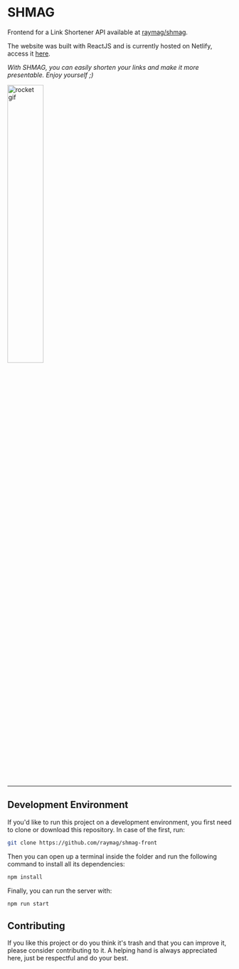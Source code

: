 # SHMAG
Frontend for a Link Shortener API available at [raymag/shmag](https://github.com/raymag/shmag).

The website was built with ReactJS and is currently hosted on Netlify, access it [here](https://shmag.netlify.app/). 

*With SHMAG, you can easily shorten your links and make it more presentable. Enjoy yourself ;)*

<div style="margin:auto">
<img width=40% src="https://i.imgur.com/OiLmDMZ.png" alt="rocket gif">
</div>

---

## Development Environment
If you'd like to run this project on a development environment, you first need to clone or download this repository. In case of the first, run:
```bash
git clone https://github.com/raymag/shmag-front
```

Then you can open up a terminal inside the folder and run the following command to install all its dependencies:
```bash
npm install
```

Finally, you can run the server with:
```bash
npm run start
```

## Contributing
If you like this project or do you think it's trash and that you can improve it, please consider contributing to it. A helping hand is always appreciated here, just be respectful and do your best.